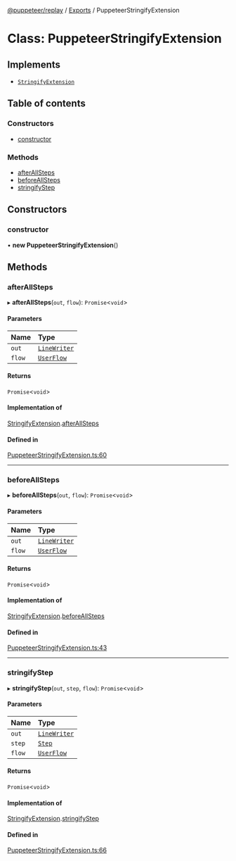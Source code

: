 [@puppeteer/replay](../README.md) / [Exports](../modules.md) / PuppeteerStringifyExtension

# Class: PuppeteerStringifyExtension

## Implements

- [`StringifyExtension`](../interfaces/StringifyExtension.md)

## Table of contents

### Constructors

- [constructor](PuppeteerStringifyExtension.md#constructor)

### Methods

- [afterAllSteps](PuppeteerStringifyExtension.md#afterallsteps)
- [beforeAllSteps](PuppeteerStringifyExtension.md#beforeallsteps)
- [stringifyStep](PuppeteerStringifyExtension.md#stringifystep)

## Constructors

### constructor

• **new PuppeteerStringifyExtension**()

## Methods

### afterAllSteps

▸ **afterAllSteps**(`out`, `flow`): `Promise`<`void`\>

#### Parameters

| Name | Type |
| :------ | :------ |
| `out` | [`LineWriter`](../interfaces/LineWriter.md) |
| `flow` | [`UserFlow`](../interfaces/Schema.UserFlow.md) |

#### Returns

`Promise`<`void`\>

#### Implementation of

[StringifyExtension](../interfaces/StringifyExtension.md).[afterAllSteps](../interfaces/StringifyExtension.md#afterallsteps)

#### Defined in

[PuppeteerStringifyExtension.ts:60](https://github.com/puppeteer/replay/blob/5cee7ef/src/PuppeteerStringifyExtension.ts#L60)

___

### beforeAllSteps

▸ **beforeAllSteps**(`out`, `flow`): `Promise`<`void`\>

#### Parameters

| Name | Type |
| :------ | :------ |
| `out` | [`LineWriter`](../interfaces/LineWriter.md) |
| `flow` | [`UserFlow`](../interfaces/Schema.UserFlow.md) |

#### Returns

`Promise`<`void`\>

#### Implementation of

[StringifyExtension](../interfaces/StringifyExtension.md).[beforeAllSteps](../interfaces/StringifyExtension.md#beforeallsteps)

#### Defined in

[PuppeteerStringifyExtension.ts:43](https://github.com/puppeteer/replay/blob/5cee7ef/src/PuppeteerStringifyExtension.ts#L43)

___

### stringifyStep

▸ **stringifyStep**(`out`, `step`, `flow`): `Promise`<`void`\>

#### Parameters

| Name | Type |
| :------ | :------ |
| `out` | [`LineWriter`](../interfaces/LineWriter.md) |
| `step` | [`Step`](../modules/Schema.md#step) |
| `flow` | [`UserFlow`](../interfaces/Schema.UserFlow.md) |

#### Returns

`Promise`<`void`\>

#### Implementation of

[StringifyExtension](../interfaces/StringifyExtension.md).[stringifyStep](../interfaces/StringifyExtension.md#stringifystep)

#### Defined in

[PuppeteerStringifyExtension.ts:66](https://github.com/puppeteer/replay/blob/5cee7ef/src/PuppeteerStringifyExtension.ts#L66)
